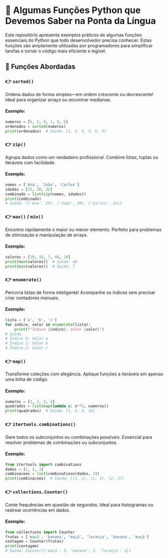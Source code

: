 # 📓 Algumas Funções Python que Devemos Saber na Ponta da Língua

Este repositório apresenta exemplos práticos de algumas funções essenciais do Python que todo desenvolvedor precisa conhecer. Estas funções são amplamente utilizadas por programadores para simplificar tarefas e tornar o código mais eficiente e legível.

## 🚀 Funções Abordadas

### 👉 **`sorted()`**  
Ordena dados de forma simples—em ordem crescente ou decrescente! Ideal para organizar arrays ou encontrar medianas.  
#### Exemplo:  
```python
numeros = [5, 2, 9, 1, 5, 6]
ordenados = sorted(numeros)
print(ordenados)  # Saída: [1, 2, 5, 5, 6, 9]
```

### 👉 **`zip()`**  
Agrupa dados como um verdadeiro profissional. Combine listas, tuplas ou iteráveis com facilidade.  
#### Exemplo:  
```python
nomes = ['Ana', 'João', 'Carlos']
idades = [25, 30, 22]
combinado = list(zip(nomes, idades))
print(combinado)
# Saída: [('Ana', 25), ('João', 30), ('Carlos', 22)]
```

### 👉 **`max()` / `min()`**  
Encontre rapidamente o maior ou menor elemento. Perfeito para problemas de otimização e manipulação de arrays.  
#### Exemplo:  
```python
valores = [10, 15, 7, 40, 28]
print(max(valores))  # Saída: 40
print(min(valores))  # Saída: 7
```

### 👉 **`enumerate()`**  
Percorra listas de forma inteligente! Acompanhe os índices sem precisar criar contadores manuais.  
#### Exemplo:  
```python
lista = ['a', 'b', 'c']
for indice, valor in enumerate(lista):
    print(f"Índice {indice}: Valor {valor}")
# Saída:
# Índice 0: Valor a
# Índice 1: Valor b
# Índice 2: Valor c
```

### 👉 **`map()`**  
Transforme coleções com elegância. Aplique funções a iteráveis em apenas uma linha de código.  
#### Exemplo:  
```python
numeros = [1, 2, 3, 4]
quadrados = list(map(lambda x: x**2, numeros))
print(quadrados)  # Saída: [1, 4, 9, 16]
```

### 👉 **`itertools.combinations()`**  
Gere todos os subconjuntos ou combinações possíveis. Essencial para resolver problemas de combinações ou subconjuntos.  
#### Exemplo:  
```python
from itertools import combinations
dados = [1, 2, 3]
combinacoes = list(combinations(dados, 2))
print(combinacoes)  # Saída: [(1, 2), (1, 3), (2, 3)]
```

### 👉 **`collections.Counter()`**  
Conte frequências em questão de segundos. Ideal para histogramas ou rastrear ocorrências em dados.  
#### Exemplo:  
```python
from collections import Counter
frutas = ['maçã', 'banana', 'maçã', 'laranja', 'banana', 'maçã']
contagem = Counter(frutas)
print(contagem)
# Saída: Counter({'maçã': 3, 'banana': 2, 'laranja': 1})